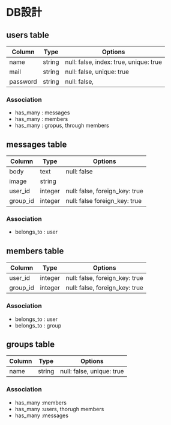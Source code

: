 # DB設計
## users table

| Column     | Type        | Options                                |
|------------|-------------|----------------------------------------|
| name       | string      | null: false, index: true, unique: true |
| mail       | string      | null: false, unique: true              |
| password   | string      | null: false,                           |

### Association

 - has_many : messages
 - has_many : members
 - has_many : gropus, through members


## messages table

| Column     | Type        | Options                        |
|------------|-------------|--------------------------------|
| body       | text        | null: false                    |
| image      | string      |                                |
| user_id    | integer     | null: false, foreign_key: true |
| group_id   | integer     | null: false  foreign_key: true |

### Association

 - belongs_to : user


## members table

| Column     | Type        | Options                        |
|------------|-------------|--------------------------------|
| user_id    | integer     | null: false, foreign_key: true |
| group_id   | integer     | null: false, foreign_key: true |

### Association

 - belongs_to : user
 - belongs_to : group


## groups table

| Column     | Type        | Options                     |
|------------|-------------|-----------------------------|
| name       | string      | null: false, unique: true   |

### Association

 - has_many :members
 - has_many :users, thorugh members
 - has_many :messages

